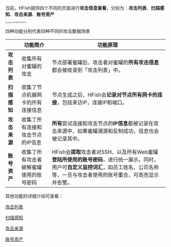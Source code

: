 当前，HFish提供四个不同的页面进行**攻击信息查看**，分别为：**攻击列表**、**扫描感知**、**攻击来源**、**账号资产**

<img src="https://hfish.io/images/image-20210902143712779.png" alt="image-20210902143712779" style="zoom: 33%;" />

四种功能分别代表四种不同的攻击数据场景

|                     | 功能简介                               | 功能原理                                                     |
| ------------- | -------------------------------------- | ------------------------------------------------------------ |
| **攻击列表** | 收集所有对蜜罐的攻击          | 节点部署蜜罐后，攻击者对蜜罐的**所有攻击信息**都会被收录到「攻击列表」中。 |
| **扫描感知** | 收集了节点机器网卡的所有连接信息     | 节点生成之后，HFish会**记录对节点所有网卡的连接**，包括来访IP，连接IP和端口。 |
| **攻击来源** | 收集了所有连接和攻击节点的IP信息       | **所有**尝试连接和攻击节点的**IP信息**都被记录在攻击来源中，如果蜜罐溯源和反制成功，信息也会被记录其中。 |
| **账号资产** | 收集了所有攻击者破解蜜罐使用的账号密码 | HFish会**提取**攻击者对SSH、以及所有Web蜜罐**登陆所使用的账号密码**，进行统一展示。同时，用户可**自定义监控词汇**，如员工姓名、公司名称等，一旦与攻击者使用的账号重合，可高亮显示并告警。 |



其他功能的详细介绍可查看：

[攻击列表](4-1-attack)

[扫描感知](4-2-scan)

[攻击来源](5-1-source)

[账号资产](5-2-asset)
